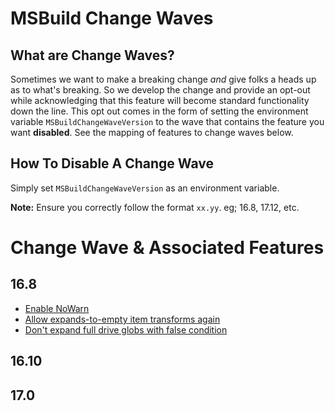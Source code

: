 # MSBuild Change Waves

## What are Change Waves?
Sometimes we want to make a breaking change _and_ give folks a heads up as to what's breaking. So we develop the change and provide an opt-out while acknowledging that this feature will become standard functionality down the line. This opt out comes in the form of setting the environment variable `MSBuildChangeWaveVersion` to the wave that contains the feature you want **disabled**. See the mapping of features to change waves below.

## How To Disable A Change Wave
Simply set `MSBuildChangeWaveVersion` as an environment variable.

**Note:** Ensure you correctly follow the format `xx.yy`. eg; 16.8, 17.12, etc.

# Change Wave & Associated Features

## 16.8
- [Enable NoWarn](https://github.com/dotnet/msbuild/pull/5671)
- [Allow expands-to-empty item transforms again](https://github.com/dotnet/msbuild/pull/5703)
- [Don't expand full drive globs with false condition](https://github.com/dotnet/msbuild/pull/5669)
## 16.10


## 17.0
